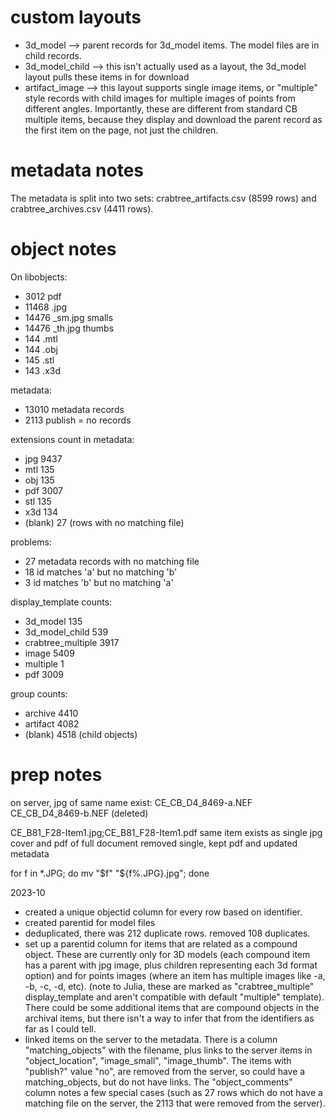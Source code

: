 # custom layouts

- 3d_model --> parent records for 3d_model items. The model files are in child records.
- 3d_model_child --> this isn't actually used as a layout, the 3d_model layout pulls these items in for download
- artifact_image --> this layout supports single image items, or "multiple" style records with child images for multiple images of points from different angles. Importantly, these are different from standard CB multiple items, because they display and download the parent record as the first item on the page, not just the children.

# metadata notes

The metadata is split into two sets: crabtree_artifacts.csv (8599 rows) and crabtree_archives.csv (4411 rows).

# object notes

On libobjects:
- 3012 pdf
- 11468 .jpg
- 14476 _sm.jpg smalls
- 14476 _th.jpg thumbs
- 144 .mtl
- 144 .obj
- 145 .stl
- 143 .x3d

metadata:
- 13010 metadata records
- 2113 publish = no records 

extensions count in metadata:
- jpg	9437
- mtl	135
- obj	135
- pdf	3007
- stl	135
- x3d	134
- (blank)	27 (rows with no matching file)

problems:
- 27 metadata records with no matching file 
- 18 id matches 'a' but no matching 'b'
- 3 id matches 'b' but no matching 'a'

display_template counts:
- 3d_model	135
- 3d_model_child	539
- crabtree_multiple	3917
- image	5409
- multiple	1
- pdf	3009

group counts:
- archive 4410
- artifact 4082
- (blank) 4518 (child objects)

# prep notes

on server, jpg of same name exist:
CE_CB_D4_8469-a.NEF  
CE_CB_D4_8469-b.NEF
(deleted)

CE_B81_F28-Item1.jpg;CE_B81_F28-Item1.pdf
same item exists as single jpg cover and pdf of full document
removed single, kept pdf and updated metadata

for f in *.JPG; do mv "$f" "${f%.JPG}.jpg"; done

2023-10 

- created a unique objectid column for every row based on identifier.
- created parentid for model files
- deduplicated, there was 212 duplicate rows. removed 108 duplicates.
- set up a parentid column for items that are related as a compound object. These are currently only for 3D models (each compound item has a parent with jpg image, plus children representing each 3d format option) and for points images (where an item has multiple images like -a, -b, -c, -d, etc). (note to Julia, these are marked as "crabtree_multiple" display_template and aren't compatible with default "multiple" template). There could be some additional items that are compound objects in the archival items, but there isn't a way to infer that from the identifiers as far as I could tell.
- linked items on the server to the metadata. There is a column "matching_objects" with the filename, plus links to the server items in "object_location", "image_small", "image_thumb".  The items with "publish?" value "no", are removed from the server, so could have a matching_objects, but do not have links. The "object_comments" column notes a few special cases (such as 27 rows which do not have a matching file on the server, the 2113 that were removed from the server). 
